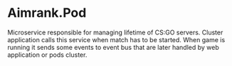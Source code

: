 # Aimrank.Pod

Microservice responsible for managing lifetime of CS:GO servers.
Cluster application calls this service when match has to be started.
When game is running it sends some events to event bus that are later handled by web application or pods cluster.
